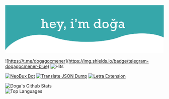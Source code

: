<img src="https://raw.githubusercontent.com/dogagcmnr/dogagcmnr/4e1bd89b2f8b8144d6cfcb03dfdf9e6545e70f0c/hero-01.svg" alt="Hero image">

![https://t.me/dogagocmener](https://img.shields.io/badge/telegram-dogagocmener-blue)
![Hits](https://hits.seeyoufarm.com/api/count/incr/badge.svg?url=github.com/dogagcmnr)

[![NeoBux Bot](https://github-readme-stats.vercel.app/api/pin/?username=dogagcmnr&repo=neobux-bot&show_owner=true&theme=vue-dark)](https://github.com/dogagcmnr/neobux-bot)
[![Translate JSON Dump](https://github-readme-stats.vercel.app/api/pin/?username=dogagcmnr&repo=TranslateJSONDump&show_owner=true&theme=vue-dark)](https://github.com/dogagcmnr/TranslateJSONDump)
[![Letra Extension](https://github-readme-stats.vercel.app/api/pin/?username=dogagcmnr&repo=letra-extension&show_owner=true&theme=vue-dark)](https://github.com/dogagcmnr/letra-extension)


![Doga's Github Stats](https://github-readme-stats.vercel.app/api?username=dogagcmnr&show_icons=true&theme=vue-dark)<br>
![Top Languages](https://github-readme-stats.vercel.app/api/top-langs/?username=dogagcmnr&layout=compact&theme=vue-dark)
